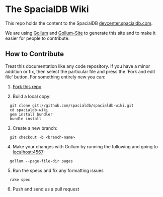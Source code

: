 # The SpacialDB Wiki

This repo holds the content to the SpacialDB [devcenter.spacialdb.com][dev-center].

We are using [Gollum][gollum] and [Gollum-Site][gol-site] to generate this site and to make it easier for people to contribute.

## How to Contribute

Treat this documentation like any code repository. If you have a minor addition or fix, then select the particular file and press the 'Fork and edit file' button. For something entirely new you can:

1. [Fork this repo][spacialdb-wiki]

2. Build a local copy:
```console
  git clone git://github.com/spacialdb/spacialdb-wiki.git
  cd spacialdb-wiki
  gem install bundler
  bundle install
```

3. Create a new branch:
```console
  git checkout -b <branch-name>
```

4. Make your changes with Gollum by running the following and going to [localhost:4567][localhost]:
```console
  gollum --page-file-dir pages
```

5. Run the specs and fix any formatting issues
```console
  rake spec
```

6. Push and send us a pull request

[dev-center]: http://devcenter.spacialdb.com
[spacialdb-wiki]: https://github.com/spacialdb/spacialdb-wiki
[gollum]:     https://github.com/github/gollum "Gollum Repo"
[gol-site]:   https://github.com/dreverri/gollum-site "Gollum-Site Repo"
[localhost]: http://localhost:4567 "Gollum frontend"